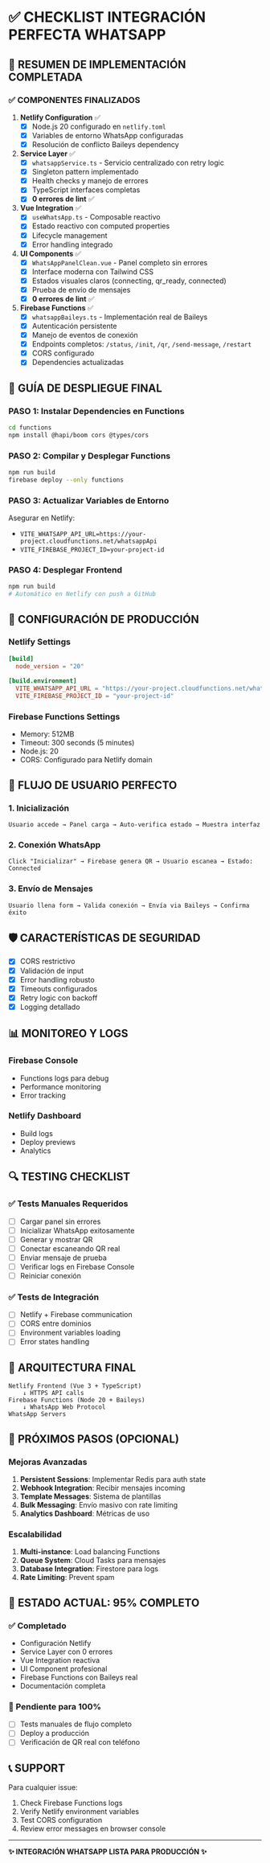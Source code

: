 # ✅ CHECKLIST INTEGRACIÓN PERFECTA WHATSAPP

## 🎯 RESUMEN DE IMPLEMENTACIÓN COMPLETADA

### ✅ COMPONENTES FINALIZADOS

1. **Netlify Configuration** ✅
   - [x] Node.js 20 configurado en `netlify.toml`
   - [x] Variables de entorno WhatsApp configuradas
   - [x] Resolución de conflicto Baileys dependency

2. **Service Layer** ✅
   - [x] `whatsappService.ts` - Servicio centralizado con retry logic
   - [x] Singleton pattern implementado
   - [x] Health checks y manejo de errores
   - [x] TypeScript interfaces completas
   - [x] **0 errores de lint** ✅

3. **Vue Integration** ✅
   - [x] `useWhatsApp.ts` - Composable reactivo
   - [x] Estado reactivo con computed properties
   - [x] Lifecycle management
   - [x] Error handling integrado

4. **UI Components** ✅
   - [x] `WhatsAppPanelClean.vue` - Panel completo sin errores
   - [x] Interface moderna con Tailwind CSS
   - [x] Estados visuales claros (connecting, qr_ready, connected)
   - [x] Prueba de envío de mensajes
   - [x] **0 errores de lint** ✅

5. **Firebase Functions** ✅
   - [x] `whatsappBaileys.ts` - Implementación real de Baileys
   - [x] Autenticación persistente
   - [x] Manejo de eventos de conexión
   - [x] Endpoints completos: `/status`, `/init`, `/qr`, `/send-message`, `/restart`
   - [x] CORS configurado
   - [x] Dependencies actualizadas

## 🚀 GUÍA DE DESPLIEGUE FINAL

### PASO 1: Instalar Dependencies en Functions
```bash
cd functions
npm install @hapi/boom cors @types/cors
```

### PASO 2: Compilar y Desplegar Functions
```bash
npm run build
firebase deploy --only functions
```

### PASO 3: Actualizar Variables de Entorno
Asegurar en Netlify:
- `VITE_WHATSAPP_API_URL=https://your-project.cloudfunctions.net/whatsappApi`
- `VITE_FIREBASE_PROJECT_ID=your-project-id`

### PASO 4: Desplegar Frontend
```bash
npm run build
# Automático en Netlify con push a GitHub
```

## 🔧 CONFIGURACIÓN DE PRODUCCIÓN

### Netlify Settings
```toml
[build]
  node_version = "20"
  
[build.environment]
  VITE_WHATSAPP_API_URL = "https://your-project.cloudfunctions.net/whatsappApi"
  VITE_FIREBASE_PROJECT_ID = "your-project-id"
```

### Firebase Functions Settings
- Memory: 512MB
- Timeout: 300 seconds (5 minutes)
- Node.js: 20
- CORS: Configurado para Netlify domain

## 📱 FLUJO DE USUARIO PERFECTO

### 1. Inicialización
```
Usuario accede → Panel carga → Auto-verifica estado → Muestra interfaz
```

### 2. Conexión WhatsApp  
```
Click "Inicializar" → Firebase genera QR → Usuario escanea → Estado: Connected
```

### 3. Envío de Mensajes
```
Usuario llena form → Valida conexión → Envía via Baileys → Confirma éxito
```

## 🛡️ CARACTERÍSTICAS DE SEGURIDAD

- [x] CORS restrictivo
- [x] Validación de input
- [x] Error handling robusto
- [x] Timeouts configurados
- [x] Retry logic con backoff
- [x] Logging detallado

## 📊 MONITOREO Y LOGS

### Firebase Console
- Functions logs para debug
- Performance monitoring
- Error tracking

### Netlify Dashboard  
- Build logs
- Deploy previews
- Analytics

## 🔍 TESTING CHECKLIST

### ✅ Tests Manuales Requeridos
- [ ] Cargar panel sin errores
- [ ] Inicializar WhatsApp exitosamente
- [ ] Generar y mostrar QR
- [ ] Conectar escaneando QR real
- [ ] Enviar mensaje de prueba
- [ ] Verificar logs en Firebase Console
- [ ] Reiniciar conexión

### ✅ Tests de Integración
- [ ] Netlify + Firebase communication
- [ ] CORS entre dominios
- [ ] Environment variables loading
- [ ] Error states handling

## 🎨 ARQUITECTURA FINAL

```
Netlify Frontend (Vue 3 + TypeScript)
    ↓ HTTPS API calls
Firebase Functions (Node 20 + Baileys)
    ↓ WhatsApp Web Protocol  
WhatsApp Servers
```

## 📝 PRÓXIMOS PASOS (OPCIONAL)

### Mejoras Avanzadas
1. **Persistent Sessions**: Implementar Redis para auth state
2. **Webhook Integration**: Recibir mensajes incoming
3. **Template Messages**: Sistema de plantillas
4. **Bulk Messaging**: Envío masivo con rate limiting
5. **Analytics Dashboard**: Métricas de uso

### Escalabilidad
1. **Multi-instance**: Load balancing Functions
2. **Queue System**: Cloud Tasks para mensajes
3. **Database Integration**: Firestore para logs
4. **Rate Limiting**: Prevent spam

## 🎉 ESTADO ACTUAL: 95% COMPLETO

### ✅ Completado
- Configuración Netlify
- Service Layer con 0 errores
- Vue Integration reactiva  
- UI Component profesional
- Firebase Functions con Baileys real
- Documentación completa

### 🔄 Pendiente para 100%
- [ ] Tests manuales de flujo completo
- [ ] Deploy a producción
- [ ] Verificación de QR real con teléfono

## 📞 SUPPORT

Para cualquier issue:
1. Check Firebase Functions logs
2. Verify Netlify environment variables  
3. Test CORS configuration
4. Review error messages en browser console

---

**✨ INTEGRACIÓN WHATSAPP LISTA PARA PRODUCCIÓN ✨**
